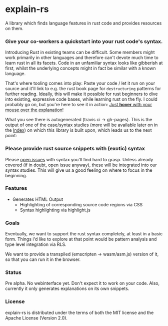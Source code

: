 # explain-rs
A library which finds language features in rust code and provides resources on them.

### Give your co-workers a quickstart into your rust code's syntax.
Introducing Rust in existing teams can be difficult. Some members might work primarily in other languages and therefore can't devote much time to learn rust in all its facets.
Code in an unfamiliar syntax looks like gibberish at first, whilst the underlying concepts might in fact be similar with a known language.

That's where tooling comes into play: Paste your code / let it run on your source and it'll link to e.g. the rust book page for `destructuring` patterns for further reading.
Ideally, this will make it possible for rust beginners to dive into existing, expressive code bases, while learning rust on the fly.
I could probably go on, but you're here to see it in action:
[Just **hover** with your mouse over the explanation](https://msleepypanda.github.io/explain-rs/function_args.rs.html)!

What you see there is autogenerated (travis ci -> gh-pages). This is the output of one of the case/syntax studies (more will be available later on in the [Index](https://msleepypanda.github.io/explain-rs/)) on which this library is built upon, which leads us to the next point:

### Please provide rust source snippets with (exotic) syntax

Please [open issues](https://github.com/MSleepyPanda/explain-rs/issues/new) with syntax you'll find hard to grasp. Unless already covered (if in doubt, open issue anyway), these will be integrated into our syntax studies.
This will give us a good feeling on where to focus in the beginning.

### Features
 * Generates HTML Output
   * Highlighting of corresponding source code regions via CSS
   * Syntax highlighting via highlight.js

### Goals
Eventually, we want to support the rust syntax completely, at least in a basic form. Things i'd like to explore at that point would be pattern analysis and type level integration via RLS.

We want to provide a transpiled (emscripten -> wasm/asm.js) version of it, so that you can run it in the browser.

### Status
Pre alpha. No webinterface yet. Don't expect it to work on your code. Also, currently it only generates explanations on its own snippets.

### License

explain-rs is distributed under the terms of both the MIT license and the Apache License (Version 2.0).